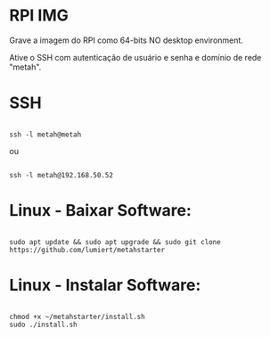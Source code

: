 # RPI IMG

Grave a imagem do RPI como 64-bits NO desktop environment.

Ative o SSH com autenticação de usuário e senha e domínio de rede "metah".

# SSH

```

ssh -l metah@metah

```
ou
```

ssh -l metah@192.168.50.52 

```

# Linux - Baixar Software:

```

sudo apt update && sudo apt upgrade && sudo git clone https://github.com/lumiert/metahstarter

```

# Linux - Instalar Software:

```

chmod +x ~/metahstarter/install.sh
sudo ./install.sh

```
